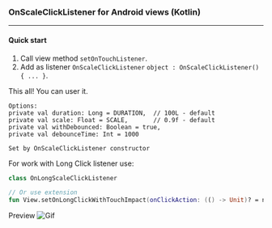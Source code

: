### OnScaleClickListener for Android views (Kotlin)
--------
#### Quick start
1. Call view method `setOnTouchListener`.
2. Add as listener `OnScaleClickListener` `object : OnScaleClickListener() { ... }`.

This all! You can user it.

```
Options:
private val duration: Long = DURATION,  // 100L - default
private val scale: Float = SCALE,       // 0.9f - default
private val withDebounced: Boolean = true,
private val debounceTime: Int = 1000

Set by OnScaleClickListener constructor
```

For work with Long Click listener use:
```kotlin
class OnLongScaleClickListener

// Or use extension
fun View.setOnLongClickWithTouchImpact(onClickAction: (() -> Unit)? = null, onLongClickAction: (() -> Unit)? = null)
``` 
Preview
![Gif](https://i.ibb.co/m98JX4d/scale-click-preview.gif)